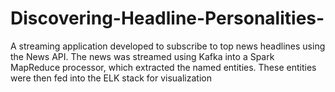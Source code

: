 # Discovering-Headline-Personalities-
A streaming application  developed to subscribe to top news headlines using the News API. The news was streamed using Kafka into a Spark MapReduce processor, which extracted the named entities. These entities were then fed into the ELK stack for visualization
